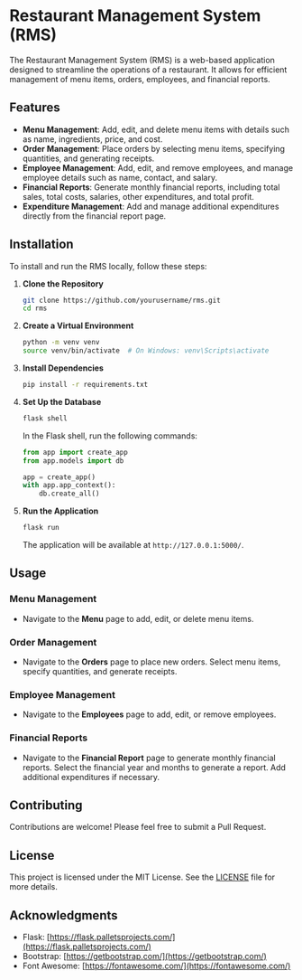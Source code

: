 # Restaurant Management System (RMS)

The Restaurant Management System (RMS) is a web-based application designed to streamline the operations of a restaurant. It allows for efficient management of menu items, orders, employees, and financial reports.

## Features

- **Menu Management**: Add, edit, and delete menu items with details such as name, ingredients, price, and cost.
- **Order Management**: Place orders by selecting menu items, specifying quantities, and generating receipts.
- **Employee Management**: Add, edit, and remove employees, and manage employee details such as name, contact, and salary.
- **Financial Reports**: Generate monthly financial reports, including total sales, total costs, salaries, other expenditures, and total profit.
- **Expenditure Management**: Add and manage additional expenditures directly from the financial report page.

## Installation

To install and run the RMS locally, follow these steps:

1. **Clone the Repository**

    ```bash
    git clone https://github.com/yourusername/rms.git
    cd rms
    ```

2. **Create a Virtual Environment**

    ```bash
    python -m venv venv
    source venv/bin/activate  # On Windows: venv\Scripts\activate
    ```

3. **Install Dependencies**

    ```bash
    pip install -r requirements.txt
    ```

4. **Set Up the Database**

    ```bash
    flask shell
    ```

    In the Flask shell, run the following commands:

    ```python
    from app import create_app
    from app.models import db

    app = create_app()
    with app.app_context():
        db.create_all()
    ```

5. **Run the Application**

    ```bash
    flask run
    ```

    The application will be available at `http://127.0.0.1:5000/`.

## Usage

### Menu Management

- Navigate to the **Menu** page to add, edit, or delete menu items.

### Order Management

- Navigate to the **Orders** page to place new orders. Select menu items, specify quantities, and generate receipts.

### Employee Management

- Navigate to the **Employees** page to add, edit, or remove employees.

### Financial Reports

- Navigate to the **Financial Report** page to generate monthly financial reports. Select the financial year and months to generate a report. Add additional expenditures if necessary.


## Contributing

Contributions are welcome! Please feel free to submit a Pull Request.

## License

This project is licensed under the MIT License. See the [LICENSE](LICENSE) file for more details.

## Acknowledgments

- Flask: [https://flask.palletsprojects.com/](https://flask.palletsprojects.com/)
- Bootstrap: [https://getbootstrap.com/](https://getbootstrap.com/)
- Font Awesome: [https://fontawesome.com/](https://fontawesome.com/)
